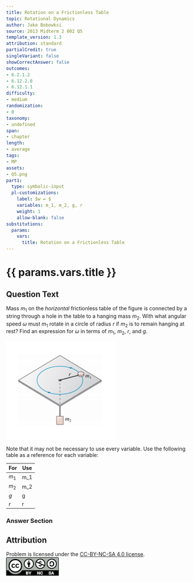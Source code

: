 ```yaml
---
title: Rotation on a Frictionless Table
topic: Rotational Dynamics
author: Jake Bobowksi
source: 2013 Midterm 2 002 Q5
template_version: 1.3
attribution: standard
partialCredit: true
singleVariant: false
showCorrectAnswer: false
outcomes:
- 6.2.1.2
- 6.12.2.0
- 6.12.1.1
difficulty:
- medium
randomization:
- 0
taxonomy:
- undefined
span:
- chapter
length:
- average
tags:
- MP
assets:
- Q5.png
part1:
  type: symbolic-input
  pl-customizations:
    label: $w = $
    variables: m_1, m_2, g, r
    weight: 1
    allow-blank: false
substitutions:
  params:
    vars:
      title: Rotation on a Frictionless Table
---
```

# {{ params.vars.title }}

## Question Text

Mass $m_1$ on the $horizontal$ frictionless table of the figure is connected by a string through a hole in the table to a hanging mass $m_2$. With what angular speed $\omega$ must $m_1$ rotate in a circle of radius $r$ if $m_2$ is to remain hanging at rest? Find an expression for $\omega$ in terms of $m_1$, $m_2$, $r$, and $g$.

<img src="Q5.png" width=300 alt = "A mass (m1) is shown rotating in a circle of radius r on a table, connected to m2 through a hole in the table.">

Note that it may not be necessary to use every variable. Use the following table as a reference for each variable:

| For  | Use   |
|----------|-------|
| $m_1$  | m_1  |
| $m_2$  | m_2  |
| $g$  | g  |
| $r$  | r  |

### Answer Section

## Attribution

Problem is licensed under the [CC-BY-NC-SA 4.0 license](https://creativecommons.org/licenses/by-nc-sa/4.0/).<br> ![The Creative Commons 4.0 license requiring attribution-BY, non-commercial-NC, and share-alike-SA license.](https://raw.githubusercontent.com/firasm/bits/master/by-nc-sa.png)
